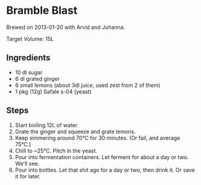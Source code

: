 Bramble Blast
=============

Brewed on 2013-01-20 with Arvid and Johanna.

Target Volume: 15L

Ingredients
-----------

* 10 dl sugar
* 6 dl grated ginger
* 6 small lemons (about 3dl juice, used zest from 2 of them)
* 1 pkg (12g) Safale s-04 (yeast)

Steps
-----
1. Start boiling 12L of water.
2. Grate the ginger and squeeze and grate lemons.
3. Keep simmering around 70°C for 30 minutes. (Or fail, and average 75°C.)
4. Chill to ~25°C. Pitch in the yeast.
5. Pour into fermentation containers. Let ferment for about a day or two. We'll
   see.
6. Pour into bottles. Let that shit age for a day or two, then drink it. Or save
   it for later.

